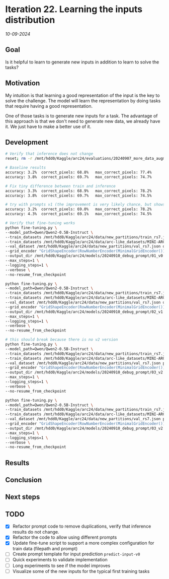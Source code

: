 # Iteration 22. Learning the inputs distribution

_10-09-2024_

## Goal

Is it helpful to learn to generate new inputs in addition to learn to solve the tasks?

## Motivation

My intuition is that learning a good representation of the input is the key to solve the challenge. The model will learn the representation by doing tasks that require having a good representation.

One of those tasks is to generate new inputs for a task. The advantage of this approach
is that we don't need to generate new data, we already have it. We just have to make a
better use of it.

## Development

```bash
# Verify that inference does not change
reset; rm -r /mnt/hdd0/Kaggle/arc24/evaluations/20240907_more_data_augmentation/04_100-augmentation-1110_Qwen2-0.5B-Instruct_lr1e-4_r32_12e3steps_10240msl/checkpoint-12000/inference_x008*; python easy_inference_and_evaluation.py /mnt/hdd0/Kaggle/arc24/models/20240907_more_data_augmentation/04_100-augmentation-1110_Qwen2-0.5B-Instruct_lr1e-4_r32_12e3steps_10240msl/checkpoint-12000 --predictions_per_task 8

# Baseline results
accuracy: 3.2%  correct_pixels: 68.8%   max_correct_pixels: 77.4%       correct_size: 90.1%     any_correct_size: 91.0% pass_n: 9.5%    unanswered: 2.0%
accuracy: 3.8%  correct_pixels: 69.7%   max_correct_pixels: 74.7%       correct_size: 90.8%     any_correct_size: 92.3% pass_n: 7.7%    unanswered: 1.5%

# Fix tiny difference between train and inference
accuracy: 3.3%  correct_pixels: 68.9%   max_correct_pixels: 78.2%       correct_size: 90.2%     any_correct_size: 92.0% pass_n: 10.5%   unanswered: 2.0%
accuracy: 3.8%  correct_pixels: 69.7%   max_correct_pixels: 74.5%       correct_size: 90.8%     any_correct_size: 92.3% pass_n: 7.7%    unanswered: 1.5%

# try with prompts v1 (the improvement is very likely chance, but shows we could train with these shorter prompts)
accuracy: 3.2%  correct_pixels: 69.0%   max_correct_pixels: 78.2%       correct_size: 90.3%     any_correct_size: 92.0% pass_n: 10.5%   unanswered: 2.0%
accuracy: 4.3%  correct_pixels: 69.1%   max_correct_pixels: 74.5%       correct_size: 90.3%     any_correct_size: 92.3% pass_n: 8.7%    unanswered: 2.0%

# Verify that fine-tuning works
python fine-tuning.py \
--model_path=Qwen/Qwen2-0.5B-Instruct \
--train_datasets /mnt/hdd0/Kaggle/arc24/data/new_partitions/train_rs7.json output-from-examples-v0 \
--train_datasets /mnt/hdd0/Kaggle/arc24/data/arc-like_datasets/MINI-ARC.json output-from-examples-v0 \
--val_dataset /mnt/hdd0/Kaggle/arc24/data/new_partitions/val_rs7.json output-from-examples-v0 \
--grid_encoder "GridShapeEncoder(RowNumberEncoder(MinimalGridEncoder()))" \
--output_dir /mnt/hdd0/Kaggle/arc24/models/20240910_debug_prompt/01_v0 \
--max_steps=1 \
--logging_steps=1 \
--verbose \
--no-resume_from_checkpoint

python fine-tuning.py \
--model_path=Qwen/Qwen2-0.5B-Instruct \
--train_datasets /mnt/hdd0/Kaggle/arc24/data/new_partitions/train_rs7.json output-from-examples-v1 \
--train_datasets /mnt/hdd0/Kaggle/arc24/data/arc-like_datasets/MINI-ARC.json output-from-examples-v1 \
--val_dataset /mnt/hdd0/Kaggle/arc24/data/new_partitions/val_rs7.json output-from-examples-v1 \
--grid_encoder "GridShapeEncoder(RowNumberEncoder(MinimalGridEncoder()))" \
--output_dir /mnt/hdd0/Kaggle/arc24/models/20240910_debug_prompt/02_v1 \
--max_steps=1 \
--logging_steps=1 \
--verbose \
--no-resume_from_checkpoint

# this should break because there is no v2 version
python fine-tuning.py \
--model_path=Qwen/Qwen2-0.5B-Instruct \
--train_datasets /mnt/hdd0/Kaggle/arc24/data/new_partitions/train_rs7.json predict-output-v2 \
--train_datasets /mnt/hdd0/Kaggle/arc24/data/arc-like_datasets/MINI-ARC.json predict-output-v2 \
--val_dataset /mnt/hdd0/Kaggle/arc24/data/new_partitions/val_rs7.json predict-output-v2 \
--grid_encoder "GridShapeEncoder(RowNumberEncoder(MinimalGridEncoder()))" \
--output_dir /mnt/hdd0/Kaggle/arc24/models/20240910_debug_prompt/03_v2 \
--max_steps=1 \
--logging_steps=1 \
--verbose \
--no-resume_from_checkpoint

python fine-tuning.py \
--model_path=Qwen/Qwen2-0.5B-Instruct \
--train_datasets /mnt/hdd0/Kaggle/arc24/data/new_partitions/train_rs7.json output-from-examples-v1 \
--train_datasets /mnt/hdd0/Kaggle/arc24/data/arc-like_datasets/MINI-ARC.json output-from-examples-v1 \
--val_dataset /mnt/hdd0/Kaggle/arc24/data/new_partitions/val_rs7.json predict-input-v0 \
--grid_encoder "GridShapeEncoder(RowNumberEncoder(MinimalGridEncoder()))" \
--output_dir /mnt/hdd0/Kaggle/arc24/models/20240910_debug_prompt/03_v2 \
--max_steps=1 \
--logging_steps=1 \
--verbose \
--no-resume_from_checkpoint
```

## Results

## Conclusion

## Next steps

## TODO

- [x] Refactor prompt code to remove duplications, verify that inference results do not change.
- [x] Refactor the code to allow using different prompts
- [x] Update fine-tune script to support a more complex configuration for train data (filepath and prompt)
- [ ] Create prompt template for input prediction `predict-input-v0`
- [ ] Quick experiments to validate implementation
- [ ] Long experiments to see if the model improves
- [ ] Visualize some of the new inputs for the typical first training tasks
